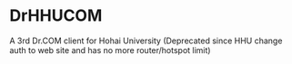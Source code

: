 # DrHHUCOM
A 3rd Dr.COM client for Hohai University (Deprecated since HHU change auth to web site and has no more router/hotspot limit)
